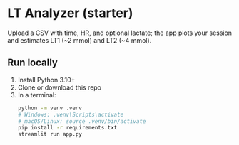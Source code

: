 # LT Analyzer (starter)
Upload a CSV with time, HR, and optional lactate; the app plots your session and estimates LT1 (~2 mmol) and LT2 (~4 mmol).

## Run locally
1. Install Python 3.10+  
2. Clone or download this repo  
3. In a terminal:
   ```bash
   python -m venv .venv
   # Windows: .venv\Scripts\activate
   # macOS/Linux: source .venv/bin/activate
   pip install -r requirements.txt
   streamlit run app.py
